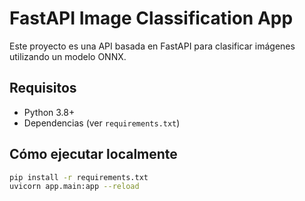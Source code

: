 # FastAPI Image Classification App

Este proyecto es una API basada en FastAPI para clasificar imágenes utilizando un modelo ONNX.

## Requisitos
- Python 3.8+
- Dependencias (ver `requirements.txt`)

## Cómo ejecutar localmente
```bash
pip install -r requirements.txt
uvicorn app.main:app --reload

